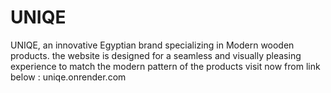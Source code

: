 # UNIQE

UNIQE, an innovative Egyptian brand specializing in Modern
 wooden products. the website is designed for a seamless and
 visually pleasing experience to match the modern pattern of the
 products visit now from link below : uniqe.onrender.com 
